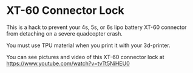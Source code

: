 # XT-60 Connector Lock

This is a hack to prevent your 4s, 5s, or 6s lipo battery XT-60 connector from detaching on a severe quadcopter crash.

You must use TPU material when you print it with your 3d-printer.

You can see pictures and video of this XT-60 connector lock at https://www.youtube.com/watch?v=tvTt5NiHEU0
